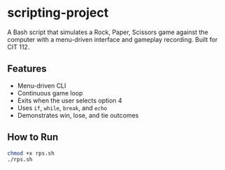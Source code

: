 # scripting-project
A Bash script that simulates a Rock, Paper, Scissors game against the computer with a menu-driven interface and gameplay recording. Built for CIT 112.

## Features
- Menu-driven CLI
- Continuous game loop
- Exits when the user selects option 4
- Uses `if`, `while`, `break`, and `echo`
- Demonstrates win, lose, and tie outcomes

## How to Run
```bash
chmod +x rps.sh
./rps.sh

